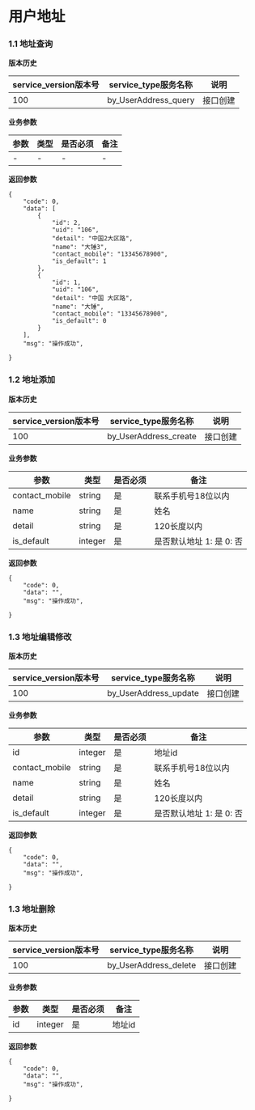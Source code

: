 # 用户地址


### 1.1 地址查询


**版本历史**

|service_version版本号|service_type服务名称|说明|
|----|---|---|
|100|by_UserAddress_query|接口创建|

**业务参数**

|参数 |类型|是否必须|备注|
| ---------------- | ------------------------ | ------------------------ | ------------------------ |
|-|-|-|-|

**返回参数** 
```
{
    "code": 0,
    "data": [
        {
            "id": 2,
            "uid": "106",
            "detail": "中国2大区路",
            "name": "大锤3",
            "contact_mobile": "13345678900",
            "is_default": 1
        },
        {
            "id": 1,
            "uid": "106",
            "detail": "中国 大区路",
            "name": "大锤",
            "contact_mobile": "13345678900",
            "is_default": 0
        }
    ],
    "msg": "操作成功",
    
}
```



### 1.2 地址添加


**版本历史**

|service_version版本号|service_type服务名称|说明|
|----|---|---|
|100|by_UserAddress_create|接口创建|

**业务参数**

|参数 |类型|是否必须|备注|
| ---------------- | ------------------------ | ------------------------ | ------------------------ |
|contact_mobile|string|是|联系手机号18位以内|
|name|string|是|姓名|
|detail|string|是|120长度以内|
|is_default|integer|是|是否默认地址 1: 是 0: 否|

**返回参数** 
```
{
    "code": 0,
    "data": "",
    "msg": "操作成功",
    
}
```

### 1.3 地址编辑修改


**版本历史**

|service_version版本号|service_type服务名称|说明|
|----|---|---|
|100|by_UserAddress_update|接口创建|

**业务参数**

|参数 |类型|是否必须|备注|
| ---------------- | ------------------------ | ------------------------ | ------------------------ |
|id|integer|是|地址id|
|contact_mobile|string|是|联系手机号18位以内|
|name|string|是|姓名|
|detail|string|是|120长度以内|
|is_default|integer|是|是否默认地址 1: 是 0: 否|

**返回参数** 
```
{
    "code": 0,
    "data": "",
    "msg": "操作成功",
    
}
```



### 1.3 地址删除


**版本历史**

|service_version版本号|service_type服务名称|说明|
|----|---|---|
|100|by_UserAddress_delete|接口创建|

**业务参数**

|参数 |类型|是否必须|备注|
| ---------------- | ------------------------ | ------------------------ | ------------------------ |
|id|integer|是|地址id|

**返回参数** 
```
{
    "code": 0,
    "data": "",
    "msg": "操作成功",
    
}
```

